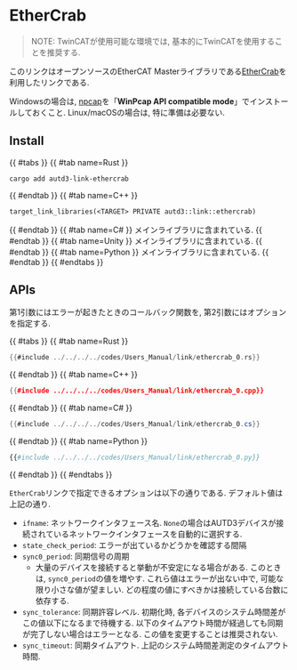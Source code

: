 # EtherCrab

> NOTE: TwinCATが使用可能な環境では, 基本的にTwinCATを使用することを推奨する.

このリンクはオープンソースのEtherCAT Masterライブラリである[EtherCrab](https://github.com/ethercrab-rs/ethercrab)を利用したリンクである.

Windowsの場合は, [npcap](https://nmap.org/npcap/)を「**WinPcap API compatible mode**」でインストールしておくこと.
Linux/macOSの場合は, 特に準備は必要ない.

## Install

{{ #tabs }}
{{ #tab name=Rust }}
```shell
cargo add autd3-link-ethercrab
```
{{ #endtab }}
{{ #tab name=C++ }}
```cpp,name=CMakeLists.txt
target_link_libraries(<TARGET> PRIVATE autd3::link::ethercrab)
```
{{ #endtab }}
{{ #tab name=C# }}
メインライブラリに含まれている.
{{ #endtab }}
{{ #tab name=Unity }}
メインライブラリに含まれている.
{{ #endtab }}
{{ #tab name=Python }}
メインライブラリに含まれている.
{{ #endtab }}
{{ #endtabs }}

## APIs

第1引数にはエラーが起きたときのコールバック関数を, 第2引数にはオプションを指定する.

{{ #tabs }}
{{ #tab name=Rust }}
```rust
{{#include ../../../../codes/Users_Manual/link/ethercrab_0.rs}}
```
{{ #endtab }}
{{ #tab name=C++ }}
```cpp
{{#include ../../../../codes/Users_Manual/link/ethercrab_0.cpp}}
```
{{ #endtab }}
{{ #tab name=C# }}
```cs
{{#include ../../../../codes/Users_Manual/link/ethercrab_0.cs}}
```
{{ #endtab }}
{{ #tab name=Python }}
```python
{{#include ../../../../codes/Users_Manual/link/ethercrab_0.py}}
```
{{ #endtab }}
{{ #endtabs }}


`EtherCrab`リンクで指定できるオプションは以下の通りである.
デフォルト値は上記の通り.

- `ifname`: ネットワークインタフェース名. `None`の場合はAUTD3デバイスが接続されているネットワークインタフェースを自動的に選択する.
- `state_check_period`: エラーが出ているかどうかを確認する間隔
- `sync0_period`: 同期信号の周期
    - 大量のデバイスを接続すると挙動が不安定になる場合がある. このときは, `sync0_period`の値を増やす. これら値はエラーが出ない中で, 可能な限り小さな値が望ましい. どの程度の値にすべきかは接続している台数に依存する.
- `sync_tolerance`: 同期許容レベル. 初期化時, 各デバイスのシステム時間差がこの値以下になるまで待機する. 以下のタイムアウト時間が経過しても同期が完了しない場合はエラーとなる. この値を変更することは推奨されない.
- `sync_timeout`: 同期タイムアウト. 上記のシステム時間差測定のタイムアウト時間.

